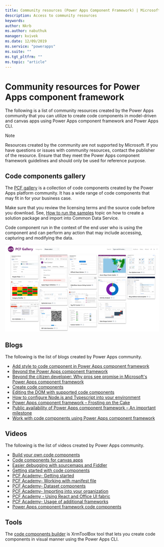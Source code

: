 ```yaml
---
title: Community resources (Power Apps Component Framework) | Microsoft Docs
description: Access to community resources
keywords:
author: Nkrb
ms.author: nabuthuk
manager: kvivek
ms.date: 12/09/2019
ms.service: "powerapps"
ms.suite: ""
ms.tgt_pltfrm: ""
ms.topic: "article"
---
```


# Community resources for Power Apps component framework

The following is a list of community resources created by the Power Apps community that you can utilize to create code components in model-driven and canvas apps using Power Apps component framework and Power Apps CLI. 

> [!NOTE]
> Resources created by the community are not supported by Microsoft. If you have questions or issues with community resources, contact the publisher of the resource.
> Ensure that they meet the Power Apps component framework guidelines and should only be used for reference purpose. 

## Code components gallery

The [PCF gallery](https://pcf.gallery/) is a collection of code components created by the Power Apps platform community. It has a wide range of code components that may fit in for your business case. 

Make sure that you review the licensing terms and the source code before you download. See, [How to run the samples](use-sample-components.md) topic on how to create a solution package and import into Common Data Service.

Code component run in the context of the end user who is using the component and can perform any action that may include accessing, capturing and modifying the data. 

![Component gallery](media/pcf-gallery.PNG "Components gallery")


## Blogs

The following is the list of blogs created by Power Apps community.

- [Add style to code component in Power Apps component framework](https://nishantrana.me/2019/06/06/how-to-add-style-to-custom-component-in-powerapps-component-framework/)
- [Beyond the Power Apps component framework](https://www.itaintboring.com/dynamics-crm/beyond-the-powerapps-component-framework)
- [Beyond the citizen developer: Why pros see promise in Microsoft's Power Apps component framework](https://msdynamicsworld.com/story/beyond-citizen-developer-why-pros-see-promise-microsofts-powerapps-component-framework)
- [Create code components](https://debajmecrm.com/2019/04/26/in-depth-end-end-walkthrough-develop-your-custom-controls-using-power-apps-component-framework-and-use-it-on-your-crm-interface/)
- [Editing the DOM with supported code components](https://www.magnetismsolutions.com/blog/adammurchison/2019/05/29/editing-the-dom-with-supported-dynamics-365-custom-controls)
- [How to configure Node.js and Typescript into your environment](https://capuanodanilo.com/2019/06/11/how-to-configure-node-js-and-typescript-into-your-environment-to-develop-powerapps-component-frameworks-pcf)
- [Power Apps component framework – Frosting on the Cake](https://stevemordue.com/powerapps-component-framework-frosting-on-the-cake/)
- [Public availability of Power Apps component framework – An important milestone](https://crmindian.com/2019/04/24/public-availability-of-powerapps-component-framework-an-important-milestone-for-powerapps-and-d365/)
- [Work with code components using Power Apps component framework](https://powermaverick.dev/2019/05/18/create-custom-controls-using-powerapp-component-framework)

## Videos
The following is the list of videos created by Power Apps community.

- [Build your own code components](https://www.youtube.com/watch?v=S3Z_IUf1ncg)
- [Code components for canvas apps](https://www.youtube.com/watch?v=bMSCkcb4xAQ&feature=emb_logo)
- [Easier debugging with sourcemaps and Fiddler](https://www.youtube.com/watch?v=Ov-m5FBUj9g&feature=youtu.be)
- [Getting started with code components](https://www.youtube.com/watch?v=ylhVZUlGgQw)
- [PCF Academy- Getting started](https://www.youtube.com/watch?v=YJ9hrKxAhTU)  
- [PCF Academy- Working with manifest file](https://www.youtube.com/watch?v=qbSpDVTxt7U&t=5s)
- [PCF Academy- Dataset components](https://www.youtube.com/watch?v=OEiM97nTD0w)
- [PCF Academy- Importing into your organization](https://www.youtube.com/watch?v=2uO2L2xTPkc)
- [PCF Academy - Using React and Office UI fabric](https://www.youtube.com/watch?v=e7JNgGlI3nE)
- [PCF Academy- Usage of additional frameworks](https://www.youtube.com/watch?v=cOPyyDdsEjQ)
- [Power Apps component framework code components](https://www.youtube.com/watch?v=FxWF-LCCB4g&feature=youtu.be)


## Tools

The [code components builder](https://www.xrmtoolbox.com/plugins/Maverick.PCF.Builder/) is XrmToolBox tool that lets you create code components in visual manner using the Power Apps CLI.